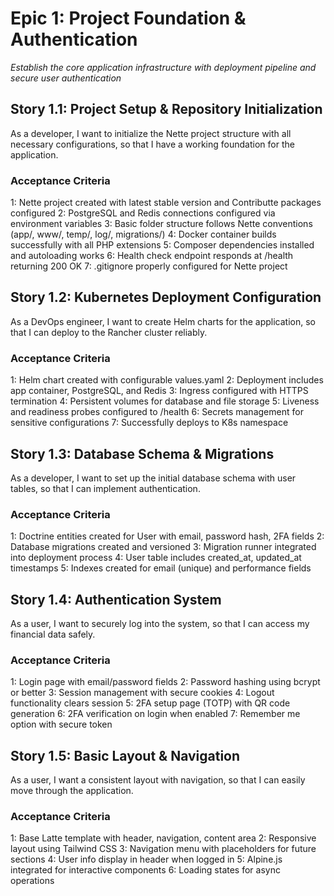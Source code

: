 # Epic 1: Project Foundation & Authentication

*Establish the core application infrastructure with deployment pipeline and secure user authentication*

## Story 1.1: Project Setup & Repository Initialization

As a developer,
I want to initialize the Nette project structure with all necessary configurations,
so that I have a working foundation for the application.

### Acceptance Criteria

1: Nette project created with latest stable version and Contributte packages configured
2: PostgreSQL and Redis connections configured via environment variables
3: Basic folder structure follows Nette conventions (app/, www/, temp/, log/, migrations/)
4: Docker container builds successfully with all PHP extensions
5: Composer dependencies installed and autoloading works
6: Health check endpoint responds at /health returning 200 OK
7: .gitignore properly configured for Nette project

## Story 1.2: Kubernetes Deployment Configuration

As a DevOps engineer,
I want to create Helm charts for the application,
so that I can deploy to the Rancher cluster reliably.

### Acceptance Criteria

1: Helm chart created with configurable values.yaml
2: Deployment includes app container, PostgreSQL, and Redis
3: Ingress configured with HTTPS termination
4: Persistent volumes for database and file storage
5: Liveness and readiness probes configured to /health
6: Secrets management for sensitive configurations
7: Successfully deploys to K8s namespace

## Story 1.3: Database Schema & Migrations

As a developer,
I want to set up the initial database schema with user tables,
so that I can implement authentication.

### Acceptance Criteria

1: Doctrine entities created for User with email, password hash, 2FA fields
2: Database migrations created and versioned
3: Migration runner integrated into deployment process
4: User table includes created_at, updated_at timestamps
5: Indexes created for email (unique) and performance fields

## Story 1.4: Authentication System

As a user,
I want to securely log into the system,
so that I can access my financial data safely.

### Acceptance Criteria

1: Login page with email/password fields
2: Password hashing using bcrypt or better
3: Session management with secure cookies
4: Logout functionality clears session
5: 2FA setup page (TOTP) with QR code generation
6: 2FA verification on login when enabled
7: Remember me option with secure token

## Story 1.5: Basic Layout & Navigation

As a user,
I want a consistent layout with navigation,
so that I can easily move through the application.

### Acceptance Criteria

1: Base Latte template with header, navigation, content area
2: Responsive layout using Tailwind CSS
3: Navigation menu with placeholders for future sections
4: User info display in header when logged in
5: Alpine.js integrated for interactive components
6: Loading states for async operations
